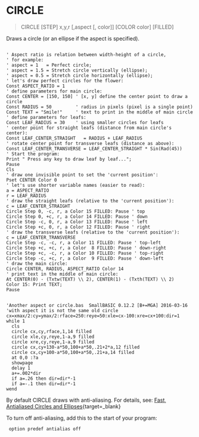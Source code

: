 # CIRCLE

> CIRCLE [STEP] x,y,r [,aspect [, color]] [COLOR color] [FILLED]

Draws a circle (or an ellipse if the aspect is specified).

~~~

' Aspect ratio is relation between width-height of a circle,
' for example:
' aspect = 1   = Perfect circle;
' aspect = 1.5 = Stretch circle vertically (ellipse);
' aspect = 0.5 = Stretch circle horizontally (ellipse);
' let's draw perfect circles for the flower:
Const ASPECT_RATIO = 1
' define parameters for main circle:
Const CENTER = [150, 150] ' [x, y] define the center point to draw a circle
Const RADIUS = 50         ' radius in pixels (pixel is a single point)
Const TEXT = "Smile!"     ' text to print in the middle of main circle
' define parameters for leafs:
Const LEAF_RADIUS = 30    ' using smaller circles for leafs
' center point for straight leafs (distance from main circle's center):
Const LEAF_CENTER_STRAIGHT   = RADIUS + LEAF_RADIUS
' rotate center point for transverse leafs (distance as above):
Const LEAF_CENTER_TRANSVERSE = LEAF_CENTER_STRAIGHT * Sin(Rad(45))
' Start the program:
Print " Press any key to draw leaf by leaf...";
Pause
Cls
' draw one invisible point to set the 'current position':
Pset CENTER Color 0
' let's use shorter variable names (easier to read):
a = ASPECT_RATIO
r = LEAF_RADIUS
' draw the straight leafs (relative to the 'current position'):
c = LEAF_CENTER_STRAIGHT
Circle Step 0, -c, r, a Color 15 FILLED: Pause ' top
Circle Step 0, +c, r, a Color 14 FILLED: Pause ' down
Circle Step -c, 0, r, a Color 13 FILLED: Pause ' left
Circle Step +c, 0, r, a Color 12 FILLED: Pause ' right
' draw the transverse leafs (relative to the 'current position'):
c = LEAF_CENTER_TRANSVERSE
Circle Step -c, -c, r, a Color 11 FILLED: Pause ' top-left
Circle Step +c, +c, r, a Color  8 FILLED: Pause ' down-right
Circle Step +c, -c, r, a Color 10 FILLED: Pause ' top-right
Circle Step -c, +c, r, a Color  9 FILLED: Pause ' down-left
' draw the main circle:
Circle CENTER, RADIUS, ASPECT_RATIO Color 14
' print text in the middle of main circle:
At CENTER(0) - (Txtw(TEXT) \\ 2), CENTER(1) - (Txth(TEXT) \\ 2)
Color 15: Print TEXT;
Pause

~~~


~~~

'Another aspect or circle.bas  SmallBASIC 0.12.2 [B+=MGA] 2016-03-16
'with aspect it is not the same old circle
cx=xmax/2:cy=ymax/2:rface=250:reye=50:xle=cx-100:xre=cx+100:dir=1
while 1
  cls
  circle cx,cy,rface,1,14 filled
  circle xle,cy,reye,1-a,9 filled
  circle xre,cy,reye,1-a,9 filled
  circle cx,cy+130-a*50,100+a*50,.21+2*a,12 filled
  circle cx,cy+100-a*50,100+a*50,.21+a,14 filled
  at 0,0 :?a
  showpage
  delay 1
  a+=.002*dir
  if a=.26 then dir=dir*-1
  if a=-.1 then dir=dir*-1
wend

~~~

By default CIRCLE draws with anti-aliasing. For details, see: [Fast, Antialiased Circles and Ellipses](https://yellowsplash.wordpress.com/2009/10/23/fast-antialiased-circles-and-ellipses-from-xiaolin-wus-concepts/){target=_blank}

To turn off anti-aliasing, add this to the start of your program:

```
 option predef antialias off
```

